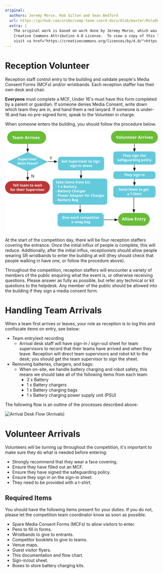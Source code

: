 ```yaml
---
original:
  authors: Jeremy Morse, Rob Gilton and Sean Bedford
  url: https://github.com/srobo/comp-team-coord-docs/blob/master/RoleDescriptions/reception.md
  extra: |
    The original work is based on work done by Jeremy Morse, which was under the
    Creative Commons Attribution 4.0 License.  To view a copy of this license,
    visit <a href="https://creativecommons.org/licenses/by/4.0/">https://creativecommons.org/licenses/by/4.0/</a>.
---
```

# Reception Volunteer

Reception staff control entry to the building and validate people's Media Consent Forms (MCFs) and/or wristbands. Each reception staffer has their own desk and chair.

**Everyone** must complete a MCF, Under 16's must have this form completed by a parent or guardian. If someone denies Media Consent, write down which team they are in, and hand them a red lanyard. If someone is under-16 and has no pre-signed form, speak to the Volunteer in charge.

When someone enters the building, you should follow the procedure below.

![Reception Desk Flow](../diagrams/reception-desk-flow.svg)

At the start of the competition day, there will be four reception staffers
covering the entrance. Once the initial influx of people is complete, this
will reduce. Additionally, after the initial influx, receptionists
should allow people wearing SR wristbands to enter the building at will (they
should check that people walking in have one, or follow the procedure above).

Throughout the competition, reception staffers will encounter a variety of
members of the public enquiring what the event is, or otherwise receiving
questions. Please answer as fully as possible, but refer any technical or kit questions
to the helpdesk. Any member of the public should be allowed into the building if they sign a media consent
form.

# Handling Team Arrivals
When a team first arrives or leaves, your role as reception is to log this and confiscate items on entry, see below:

* Team entry/exit recording
 	* Arrival desk staff will have sign-in / sign-out sheet for team supervisors to
record that their teams have arrived and when they leave. Reception will direct
team supervisors and robot kit to the desk; you should get the team supervisor to sign the sheet.
* Removing batteries, chargers, and bags:
 	* When on-site, we handle battery charging and robot safety, this means we should take all of the following items from each team:
 		* 2 x Battery
 		* 1 x Battery chargers
		* 1 x Battery charging bags
		* 1 x Battery charging power supply unit (PSU)


The following flow is an outline of the processes described above:

![Arrival Desk Flow (Arrivals)](../diagrams/arrival-desk-arrivals-flow.svg)

# Volunteer Arrivals
Volunteers will be turning up throughout the competition, it's important to make sure they do what is needed before entering:
- Strongly recommend that they wear a face covering.
- Ensure they have filled out an MCF.
- Ensure they have signed the safeguarding policy.
- Ensure they sign in on the sign-in sheet.
- They need to be provided with a t-shirt.

## Required Items

You should have the following items present for your duties. If you do not, please let the competition team coordinator know as soon as possible.

* Spare Media Consent Forms (MCFs) to allow visitors to enter.
* Pens to fill in forms.
* Wristbands to give to entrants.
* Competitor booklets to give to teams.
* Venue maps.
* Guest visitor flyers.
* This documentation and flow chart.
* Sign-in/out sheet.
* Boxes to store battery charging kits.

